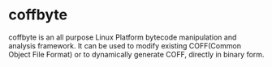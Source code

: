 # coffbyte
coffbyte is an all purpose Linux Platform bytecode manipulation and analysis framework. It can be used to modify existing COFF(Common Object File Format) or to dynamically generate COFF, directly in binary form.
